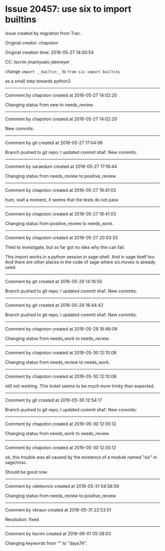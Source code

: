 # Issue 20457: use six to import builtins

Issue created by migration from Trac.

Original creator: chapoton

Original creation time: 2016-05-27 14:00:54

CC:  tscrim jmantysalo jdemeyer

change `import __builtin__` to `from six import builtins`

as a small step towards python3


---

Comment by chapoton created at 2016-05-27 14:02:20

Changing status from new to needs_review.


---

Comment by chapoton created at 2016-05-27 14:02:20

New commits:


---

Comment by git created at 2016-05-27 17:04:06

Branch pushed to git repo; I updated commit sha1. New commits:


---

Comment by saraedum created at 2016-05-27 17:18:44

Changing status from needs_review to positive_review.


---

Comment by chapoton created at 2016-05-27 19:41:03

hum, wait a moment, it seems that the tests do not pass


---

Comment by chapoton created at 2016-05-27 19:41:03

Changing status from positive_review to needs_work.


---

Comment by chapoton created at 2016-05-27 20:03:33

Tried to investigate, but so far got no idea why this can fail.

This import works in a python session in sage-shell. And in sage itself too.
And there are other places in the code of sage where six.moves is already used.


---

Comment by git created at 2016-05-29 14:18:50

Branch pushed to git repo; I updated commit sha1. New commits:


---

Comment by git created at 2016-05-29 18:44:42

Branch pushed to git repo; I updated commit sha1. New commits:


---

Comment by chapoton created at 2016-05-29 18:46:09

Changing status from needs_work to needs_review.


---

Comment by chapoton created at 2016-05-30 12:10:08

Changing status from needs_review to needs_work.


---

Comment by chapoton created at 2016-05-30 12:10:08

still not working. This ticket seems to be *much more* tricky than expected.


---

Comment by git created at 2016-05-30 12:54:17

Branch pushed to git repo; I updated commit sha1. New commits:


---

Comment by chapoton created at 2016-05-30 12:55:12

Changing status from needs_work to needs_review.


---

Comment by chapoton created at 2016-05-30 12:55:12

ok, this trouble was all caused by the existence of a module named "six" in sage/misc.

Should be good now.


---

Comment by vdelecroix created at 2016-05-31 04:58:59

Changing status from needs_review to positive_review.


---

Comment by vbraun created at 2016-05-31 22:53:51

Resolution: fixed


---

Comment by tscrim created at 2016-06-01 05:38:03

Changing keywords from "" to "days74".
